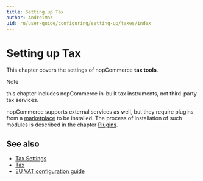 ```yaml
---
title: Setting up Tax
author: AndreiMaz
uid: ru/user-guide/configuring/setting-up/taxes/index
---
```

# Setting up Tax

This chapter covers the settings of nopCommerce **tax tools**.

> [!NOTE]
> this chapter includes nopCommerce in-built tax instruments, not third-party tax services.

nopCommerce supports external services as well, but they require plugins from a [marketplace](http://www.nopcommerce.com/marketplace.aspx) to be installed. The process of installation of such modules is described in the chapter [Plugins](xref:ru/developer/plugins/index).

## See also

* [Tax Settings](xref:ru/user-guide/configuring/setting-up/taxes/tax-settings)
* [Tax](xref:ru/user-guide/configuring/setting-up/taxes/tax/index)
* [EU VAT configuration guide](xref:ru/user-guide/configuring/setting-up/taxes/eu-vat)
